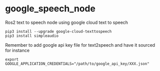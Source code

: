 # google_speech_node
Ros2 text to speech node using google cloud text to speech

```
pip3 install --upgrade google-cloud-texttospeech
pip3 install simpleaudio
```

Remember to add google api key file for text2speech and have it sourced for instance
```
export GOOGLE_APPLICATION_CREDENTIALS="/path/to/google_api_key/XXX.json"
```
